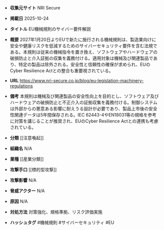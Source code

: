 - **収集元サイト**
NRI Secure

- **掲載日**
2025-10-24

- **タイトル**
EU機械規則のサイバー要件解説

- **概要**
2027年1月20日よりEUで新たに施行される機械規則は、製造業向けに安全や健康リスクを低減するためのサイバーセキュリティ要件を含む法規である。本規則は従来の機械指令を置き換え、ソフトウェアやハードウェアの破損防止と介入証拠の収集を義務付ける。適用対象は機械及び関連製品であり、特定の製品は除外される。安全性と信頼性の確保が求められ、EUのCyber Resilience Actとの整合も重要視されている。

- **URL**
https://www.nri-secure.co.jp/blog/eu-legislation-machinery-regulations

- **備考**
本規則は機械及び関連製品の安全性向上を目的とし、ソフトウェア及びハードウェアの破損防止と不正介入の証拠収集を義務付ける。制御システムは外部からの悪意ある影響に耐えうる設計が必要であり、製品上市後の安全性関連データは5年間保存される。IEC 62443-4やEN18031等の規格を参考に対策を講じることが推奨され、EUのCyber Resilience Actとの連携も考慮されている。

- **分類**
[[注意喚起]]

- **組織名**
N/A

- **業種**
[[産業分類]]

- **攻撃手口**
[[標的型攻撃]]

- **攻撃影響**
N/A

- **脅威アクター**
N/A

- **原因**
N/A

- **対処方法**
対策強化、規格準拠、リスク評価実施

- **ハッシュタグ**
#機械規則 #サイバーセキュリティ #EU
